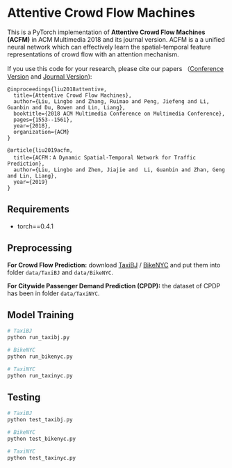 # Attentive Crowd Flow Machines


This is a PyTorch implementation of **Attentive Crowd Flow Machines (ACFM)** in ACM Multimedia 2018 and its journal version. ACFM is a a
unified neural network which can effectively learn the spatial-temporal feature representations of crowd flow with an attention mechanism.

If you use this code for your research, please cite our papers （[Conference Version](https://dl.acm.org/citation.cfm?id=3240681) and [Journal Version](https://arxiv.org/abs/1909.02902)):

```
@inproceedings{liu2018attentive,
  title={Attentive Crowd Flow Machines},
  author={Liu, Lingbo and Zhang, Ruimao and Peng, Jiefeng and Li, Guanbin and Du, Bowen and Lin, Liang},
  booktitle={2018 ACM Multimedia Conference on Multimedia Conference},
  pages={1553--1561},
  year={2018},
  organization={ACM}
}
```

```
@article{liu2019acfm,
  title={ACFM：A Dynamic Spatial-Temporal Network for Traffic Prediction},
  author={Liu, Lingbo and Zhen, Jiajie and  Li, Guanbin and Zhan, Geng and Lin, Liang},
  year={2019}
}
```

## Requirements
- torch==0.4.1

## Preprocessing
**For Crowd Flow Prediction:**  download [TaxiBJ](https://github.com/lucktroy/DeepST/tree/master/data/TaxiBJ/) / [BikeNYC](https://github.com/lucktroy/DeepST/tree/master/data/BikeNYC) and put them into folder  ```data/TaxiBJ``` and ```data/BikeNYC```.

**For Citywide Passenger Demand Prediction (CPDP):**  the dataset of CPDP has been in folder  ```data/TaxiNYC```.

## Model Training
```bash
# TaxiBJ
python run_taxibj.py

# BikeNYC
python run_bikenyc.py

# TaxiNYC
python run_taxinyc.py
```

## Testing
```bash
# TaxiBJ
python test_taxibj.py

# BikeNYC
python test_bikenyc.py

# TaxiNYC
python test_taxinyc.py
```


